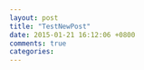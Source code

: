 ```yaml
---
layout: post
title: "TestNewPost"
date: 2015-01-21 16:12:06 +0800
comments: true
categories: 
---
```

